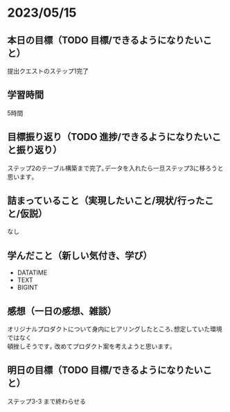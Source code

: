 # 2023/05/15
## 本日の目標（TODO 目標/できるようになりたいこと）
提出クエストのステップ1完了
## 学習時間
5時間
## 目標振り返り（TODO 進捗/できるようになりたいこと振り返り）
ステップ2のテーブル構築まで完了｡データを入れたら一旦ステップ3に移ろうと思います｡
## 詰まっていること（実現したいこと/現状/行ったこと/仮説）
なし
## 学んだこと（新しい気付き、学び）
- DATATIME 
- TEXT
- BIGINT  
## 感想（一日の感想、雑談）
オリジナルプロダクトについて身内にヒアリングしたところ､想定していた環境ではなく  
頓挫しそうです｡ 改めてプロダクト案を考えようと思います｡
## 明日の目標（TODO 目標/できるようになりたいこと）
ステップ3-3 まで終わらせる